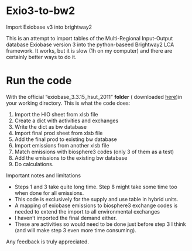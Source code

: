 # Exio3-to-bw2

Import Exiobase v3 into brightway2

This is an attempt to import tables of the Multi-Regional Input-Output database Exiobase version 3 into the python-baseed Brightway2 LCA framework. It works, but it is slow (1h on my computer) and there are certainly better ways to do it.

# Run the code
With the official “exiobase_3.3.15_hsut_2011” **folder** ( downloaded [here](https://www.exiobase.eu/index.php/data-download/exiobase3hyb))in your working directory. 
This is what the code does:

1. Import the HIO sheet from xlsb file
2. Create a dict with activities and exchanges
3. Write the dict as bw database
4. Import final prod sheet from xlsb file
5. Add the final prod to existing bw database
6. Import emissions from another xlsb file
7. Match emissions with biosphere3 codes (only 3 of them as a test)
8. Add the emissions to the existing bw database
9. Do calculations.
 
Important notes and limitations
- Steps 1 and 3 take quite long time. Step 8 might take some time too when done for all emissions.
- This code is exclusively for the supply and use table in hybrid units.
- A mapping of exiobase emissions to biosphere3 exchange codes is needed to extend the import to all environmental exchanges
- I haven’t imported the final demand either. 
- These are activities so would need to be done just before step 3 I think (and will make step 3 even more time consuming).
 
Any feedback is truly appreciated.


